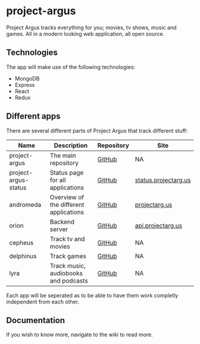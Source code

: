 # project-argus

Project Argus tracks everything for you; movies, tv shows, music and games. All in a modern looking web application, all open source.

## Technologies

The app will make use of the following technologies:

- MongoDB
- Express
- React
- Redux

## Different apps

There are several different parts of Project Argus that track different stuff:

| Name                 | Description                            | Repository                                                   | Site                                                  |
| -------------------- | -------------------------------------- | ------------------------------------------------------------ | ----------------------------------------------------- |
| project-argus        | The main repository                    | [GitHub](https://github.com/Rowan-Paul/project-argus)        | NA                                                    |
| project-argus-status | Status page for all applications       | [GitHub](https://github.com/Rowan-Paul/project-argus-status) | [status.projectarg.us](https://status.projectarg.us/) |
| andromeda            | Overview of the different applications | [GitHub](https://github.com/Rowan-Paul/andromeda)            | [projectarg.us](https://projectarg.us/)               |
| orion                | Backend server                         | [GitHub](https://github.com/Rowan-Paul/orion)                | [api.projectarg.us](https://api.projectarg.us/)       |
| cepheus              | Track tv and movies                    | [GitHub](https://github.com/Rowan-Paul/cepheus)              | NA                                                    |
| delphinus            | Track games                            | [GitHub](https://github.com/Rowan-Paul/delphinus)            | NA                                                    |
| lyra                 | Track music, audiobooks and podcasts   | [GitHub](https://github.com/Rowan-Paul/delphinus)            | NA                                                    |


Each app will be seperated as to be able to have them work completly independent from each other.

## Documentation

If you wish to know more, navigate to the wiki to read more.
